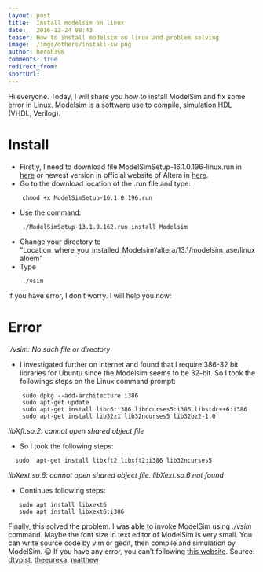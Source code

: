 ```yaml
---
layout: post
title:  Install modelsim on linux
date:   2016-12-24 08:43
teaser: How to install modelsim on linux and problem solving
image:  /imgs/others/install-sw.png
author: heroh396
comments: true
redirect_from:
shortUrl: 
---
```


Hi everyone. 
Today, I will share you how to install ModelSim and fix some error in Linux.  Modelsim is a software use to compile, simulation HDL (VHDL, Verilog). 

# Install
-   Firstly, I need to download file ModelSimSetup-16.1.0.196-linux.run in [here](https://drive.google.com/file/d/0BxghKvvmdklCSm0yTFJJYjNYQXM/view?usp=sharing) or newest version in official website of Altera in [here](http://dl.altera.com/?product=modelsim_ae#tabs-2).
-   Go to the download location of the .run file and type:
```
	chmod +x ModelSimSetup-16.1.0.196.run
```
-   Use the command:
```
	./ModelSimSetup-13.1.0.162.run install Modelsim
```
-   Change your directory to "Location_where_you_installed_Modelsim‘/altera/13.1/modelsim_ase/linuxaloem"
-   Type
```
	./vsim
``` 

If you have error, I don’t worry. I will help you now:
# Error
_./vsim: No such file or directory_
-   I investigated further on internet and found that I require 386-32 bit libraries for Ubuntu since the Modelsim seems to be 32-bit. So I took the followings steps on the Linux command prompt:
```
	sudo dpkg --add-architecture i386 
	sudo apt-get update 
	sudo apt-get install libc6:i386 libncurses5:i386 libstdc++6:i386 
	sudo apt-get install lib32z1 lib32ncurses5 lib32bz2-1.0 
```
_libXft.so.2: cannot open shared object file_
-   So I took the following steps:
```
  sudo  apt-get install libxft2 libxft2:i386 lib32ncurses5
```
_libXext.so.6: cannot open shared object file. libXext.so.6 not found_
-   Continues following steps:
```
   sudo apt install libxext6
   sudo apt install libxext6:i386
```

Finally, this solved the problem. I was able to invoke ModelSim using _./vsim_ command. Maybe the font size in text editor of ModelSim is very small. You can write source code by vim or gedit, then compile and simulation by ModelSim. 😀 
If you have any error, you can’t following [this website](http://mattaw.blogspot.com/2014/05/making-modelsim-altera-starter-edition.html). 
Source: [dtypist](http://vineeshvs.blogspot.com/2014/02/installing-and-using-modelsim-in-ubuntu.html), [theeureka](http://www.theeureka.net/blog/installing-altera-modelsim-on-the-64-bit-ubuntu-14-04/), [matthew](http://mattaw.blogspot.com/2014/05/making-modelsim-altera-starter-edition.html)
